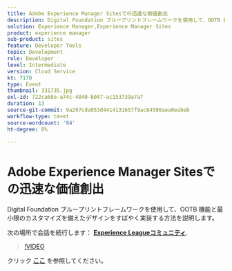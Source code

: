 ```yaml
---
title: Adobe Experience Manager Sitesでの迅速な価値創出
description: Digital Foundation ブループリントフレームワークを使用して、OOTB 機能と最小限のカスタマイズを備えたデザインをすばやく実装する方法を説明します。 このセッションは、Adobe Developers Live Content イベントの一部として配信されました。
solution: Experience Manager,Experience Manager Sites
product: experience manager
sub-product: sites
feature: Developer Tools
topic: Development
role: Developer
level: Intermediate
version: Cloud Service
kt: 7170
type: Event
thumbnail: 331735.jpg
exl-id: 722ca68e-a74c-4040-b047-ac153739a7a7
duration: 13
source-git-commit: 9a297cda953d4414131657f9ac84580aea0eabeb
workflow-type: tm+mt
source-wordcount: '84'
ht-degree: 0%

---
```


# Adobe Experience Manager Sitesでの迅速な価値創出

Digital Foundation ブループリントフレームワークを使用して、OOTB 機能と最小限のカスタマイズを備えたデザインをすばやく実装する方法を説明します。

次の場所で会話を続行します： **[Experience Leagueコミュニティ](https://adobe.ly/36Yd3v6)**.

>[!VIDEO](https://video.tv.adobe.com/v/331735/?quality=12&learn=on&hidetitle=true)

クリック **[ここ](/help/adobe-developers-live/assets/time-to-value-aem-sites.pdf)** を参照してください。
